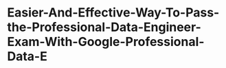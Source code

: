 # Easier-And-Effective-Way-To-Pass-the-Professional-Data-Engineer-Exam-With-Google-Professional-Data-E